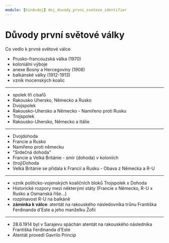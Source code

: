 ```yaml
---
module: [kind=dej] dej_duvody_prvni_svetove_identifier
---
```

# Důvody první světové války
Co vedlo k prvné světové válce
- Prusko-francouzská válka (1970)
- koloniální výboje
- anexe Bosny a Hercegoviny (1908)
- balkánské války (1912-1913)
- vznik mocenských koalic

---

- spolek tří císařů
- Rakousko Uhersko, Německo a Rusko
- Dvojspolek
- Rakousko-Uhersko a Německo - Namířeno proti Rusku
- Trojspolek
- Rakousko-Uhersko, Německo a Itálie

---

- Dvojdohoda
- Francie a Rusko
- Namířeno proti německu
- "Srdečná dohoda"
- Francie a Velká Británie - smír (dohoda) v koloniích
- (troj)Dohoda
- Velká Británie se přidala k Francii a Rusku - Obava z Německa a R-U

---
- vznik politicko-vojenských koaličních bloků Trojspolek x Dohoda
- Historické rozpory mezi některými státy (Francie x Německo, R-U x Rusko a Osmanská říše...)
- rozpínavost R-U na balkáně
- **záminka k válce**: atentát na rakouského následovníka trůnu Františka Ferdinanda d'Este a jeho manželku Žofii

---
- 28.6.1914 byl v Sarajevu spáchán atentát na rakouského následníka Františka Ferdinanda d'Este
- Atentát provedl Gavrilo Princip